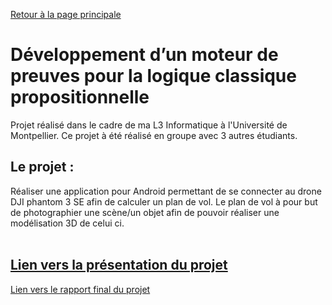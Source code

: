[Retour à la page principale](https://andrequentin.github.io/)


# Développement d’un moteur de preuves pour la logique classique propositionnelle

Projet réalisé dans le cadre de ma L3 Informatique à l'Université de Montpellier. Ce projet à été réalisé en groupe avec 3 autres étudiants.

<h2>Le projet : </h2>
Réaliser une application pour Android permettant de se connecter au drone DJI phantom 3 SE afin de calculer un plan de vol. Le plan de vol à pour but de photographier une scène/un objet afin de pouvoir réaliser une modélisation 3D de celui ci.
<br><br>

[Lien vers la présentation du projet ](/pdf/PresentationLogique.pdf)
---
[Lien vers le rapport final du projet ](/pdf/RapportLogique.pdf)
